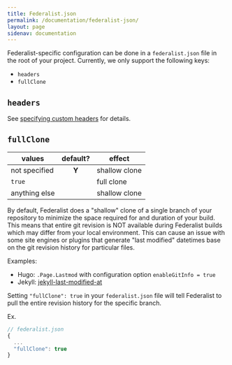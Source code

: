 ```yaml
---
title: Federalist.json
permalink: /documentation/federalist-json/
layout: page
sidenav: documentation
---
```


Federalist-specific configuration can be done in a `federalist.json` file in the root of your project. Currently, we only support the following keys:
- `headers`
- `fullClone`

## `headers`
See [specifying custom headers](/documentation/custom-headers) for details.

## `fullClone`

| values | default? | effect |
| ------ |:--------:| ------ |
| not specified | **Y** | shallow clone |
| `true` | | full clone |
| anything else | | shallow clone |


By default, Federalist does a "shallow" clone of a single branch of your repository to minimize the space required for and duration of your build. This means that entire git revision is NOT available during Federalist builds which may differ from your local environment. This can cause an issue with some site engines or plugins that generate "last modified" datetimes base on the git revision history for particular files.

Examples:
- Hugo: `.Page.Lastmod` with configuration option `enableGitInfo = true`
- Jekyll: [jekyll-last-modified-at](https://github.com/gjtorikian/jekyll-last-modified-at)

Setting `"fullClone": true` in your `federalist.json` file will tell Federalist to pull the entire revision history for the specific branch.

Ex.
```js
// federalist.json
{
  ...
  "fullClone": true
}
```
